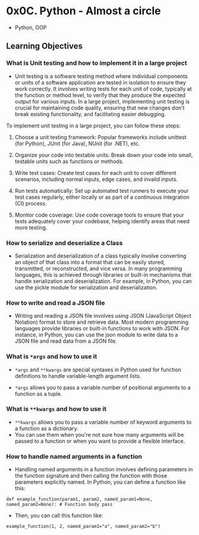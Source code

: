 # 0x0C. Python - Almost a circle
- Python, OOP

## Learning Objectives

### What is Unit testing and how to implement it in a large project
- Unit testing is a software testing method where individual components or units of a software application are tested in isolation to ensure they work correctly. It involves writing tests for each unit of code, typically at the function or method level, to verify that they produce the expected output for various inputs. In a large project, implementing unit testing is crucial for maintaining code quality, ensuring that new changes don't break existing functionality, and facilitating easier debugging.

To implement unit testing in a large project, you can follow these steps:

1. Choose a unit testing framework: Popular frameworks include unittest (for Python), JUnit (for Java), NUnit (for .NET), etc.

2. Organize your code into testable units: Break down your code into small, testable units such as functions or methods.

3. Write test cases: Create test cases for each unit to cover different scenarios, including normal inputs, edge cases, and invalid inputs.

4. Run tests automatically: Set up automated test runners to execute your test cases regularly, either locally or as part of a continuous integration (CI) process.

5. Monitor code coverage: Use code coverage tools to ensure that your tests adequately cover your codebase, helping identify areas that need more testing.

### How to serialize and deserialize a Class
- Serialization and deserialization of a class typically involve converting an object of that class into a format that can be easily stored, transmitted, or reconstructed, and vice versa. In many programming languages, this is achieved through libraries or built-in mechanisms that handle serialization and deserialization. For example, in Python, you can use the pickle module for serialization and deserialization.

### How to write and read a JSON file
- Writing and reading a JSON file involves using JSON (JavaScript Object Notation) format to store and retrieve data. Most modern programming languages provide libraries or built-in functions to work with JSON. For instance, in Python, you can use the json module to write data to a JSON file and read data from a JSON file.

### What is `*args` and how to use it
- `*args` and `**kwargs` are special syntaxes in Python used for function definitions to handle variable-length argument lists.

- `*args` allows you to pass a variable number of positional arguments to a function as a tuple.

### What is `**kwargs` and how to use it
- `**kwargs` allows you to pass a variable number of keyword arguments to a function as a dictionary.
- You can use them when you're not sure how many arguments will be passed to a function or when you want to provide a flexible interface.

### How to handle named arguments in a function
- Handling named arguments in a function involves defining parameters in the function signature and then calling the function with those parameters explicitly named. In Python, you can define a function like this:

`
def example_function(param1, param2, named_param1=None, named_param2=None):
    # Function body
    pass
`
- Then, you can call this function like:

`
example_function(1, 2, named_param1="a", named_param2="b")
`
